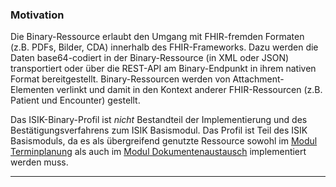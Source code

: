 ### Motivation

Die Binary-Ressource erlaubt den Umgang mit FHIR-fremden Formaten (z.B. PDFs, Bilder, CDA) innerhalb des FHIR-Frameworks.
Dazu werden die Daten base64-codiert in der Binary-Ressource (in XML oder JSON) transportiert oder 
über die REST-API am Binary-Endpunkt in ihrem nativen Format bereitgestellt. 
Binary-Ressourcen werden von Attachment-Elementen verlinkt und damit in den Kontext anderer FHIR-Ressourcen
(z.B. Patient und Encounter) gestellt.

Das ISIK-Binary-Profil ist *nicht* Bestandteil der Implementierung und des Bestätigungsverfahrens zum ISIK Basismodul.
Das Profil ist Teil des ISIK Basismoduls, da es als übergreifend genutzte Ressource sowohl im [Modul Terminplanung](https://simplifier.net/guide/isik-terminplanung-v4/ImplementationGuide-markdown-Datenobjekte?version=current) als auch im [Modul Dokumentenaustausch](https://simplifier.net/guide/isik-dokumentenaustausch-v4/ImplementationGuide-markdown-Datenobjekte?version=current) implementiert werden muss.  

---
